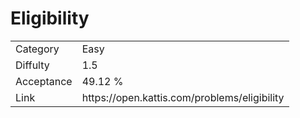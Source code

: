 # Eligibility

<table>
    <tr>
        <td>Category</td>
        <td>Easy</td>
    </tr>
    <tr>
        <td>Diffulty</td>
        <td>1.5</td>
    </tr>
    <tr>
        <td>Acceptance</td>
        <td>49.12 %</td>
    </tr>
    <tr>
        <td>Link</td>
        <td>https://open.kattis.com/problems/eligibility</td>
    </tr>
</table>